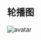 ## 轮播图
![avatar](https://musicbox-1256271939.cos.ap-guangzhou.myqcloud.com/QQ%E5%9B%BE%E7%89%8720191123145607.png)